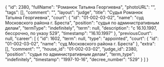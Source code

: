 {
    "id": 2380,
    "fullName": "Романюк Татьяна Георгиевна",
    "photoURL": "",
    "tags": [],
    "comment": "",
    "layout": "judge",
    "title": "Судья Романюк Татьяна Георгиевна",
    "court": {
        "id": "01-002-03-02",
        "name": "суд Московского района г. Бреста",
        "position": "судья по административным делам",
        "termType": "indefinitely",
        "term": null,
        "description": "c 16.10.1997, бессрочно, по указу 529",
        "timestamp": "16.10.1997"
    },
    "previousCourt": null,
    "career": [
        {
            "id": 1602,
            "term": null,
            "type": "appointed",
            "court": {
                "id": "01-002-03-02",
                "name": "суд Московского района г. Бреста"
            },
            "extra": [],
            "comment": "",
            "house_id": "01-002-03-02",
            "judge_id": 2380,
            "position": "судья по административным делам",
            "term_type": "indefinitely",
            "timestamp": "1997-10-16",
            "decree_number": "529"
        }
    ]
}